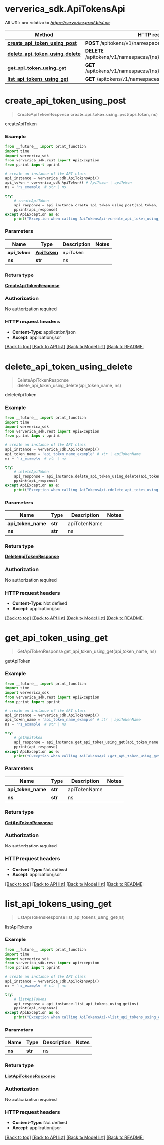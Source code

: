 # ververica_sdk.ApiTokensApi

All URIs are relative to *https://ververica.prod.bird.co*

Method | HTTP request | Description
------------- | ------------- | -------------
[**create_api_token_using_post**](ApiTokensApi.md#create_api_token_using_post) | **POST** /apitokens/v1/namespaces/{ns}/apitokens | createApiToken
[**delete_api_token_using_delete**](ApiTokensApi.md#delete_api_token_using_delete) | **DELETE** /apitokens/v1/namespaces/{ns}/apitokens/{apiTokenName} | deleteApiToken
[**get_api_token_using_get**](ApiTokensApi.md#get_api_token_using_get) | **GET** /apitokens/v1/namespaces/{ns}/apitokens/{apiTokenName} | getApiToken
[**list_api_tokens_using_get**](ApiTokensApi.md#list_api_tokens_using_get) | **GET** /apitokens/v1/namespaces/{ns}/apitokens | listApiTokens


# **create_api_token_using_post**
> CreateApiTokenResponse create_api_token_using_post(api_token, ns)

createApiToken

### Example
```python
from __future__ import print_function
import time
import ververica_sdk
from ververica_sdk.rest import ApiException
from pprint import pprint

# create an instance of the API class
api_instance = ververica_sdk.ApiTokensApi()
api_token = ververica_sdk.ApiToken() # ApiToken | apiToken
ns = 'ns_example' # str | ns

try:
    # createApiToken
    api_response = api_instance.create_api_token_using_post(api_token, ns)
    pprint(api_response)
except ApiException as e:
    print("Exception when calling ApiTokensApi->create_api_token_using_post: %s\n" % e)
```

### Parameters

Name | Type | Description  | Notes
------------- | ------------- | ------------- | -------------
 **api_token** | [**ApiToken**](ApiToken.md)| apiToken | 
 **ns** | **str**| ns | 

### Return type

[**CreateApiTokenResponse**](CreateApiTokenResponse.md)

### Authorization

No authorization required

### HTTP request headers

 - **Content-Type**: application/json
 - **Accept**: application/json

[[Back to top]](#) [[Back to API list]](../README.md#documentation-for-api-endpoints) [[Back to Model list]](../README.md#documentation-for-models) [[Back to README]](../README.md)

# **delete_api_token_using_delete**
> DeleteApiTokenResponse delete_api_token_using_delete(api_token_name, ns)

deleteApiToken

### Example
```python
from __future__ import print_function
import time
import ververica_sdk
from ververica_sdk.rest import ApiException
from pprint import pprint

# create an instance of the API class
api_instance = ververica_sdk.ApiTokensApi()
api_token_name = 'api_token_name_example' # str | apiTokenName
ns = 'ns_example' # str | ns

try:
    # deleteApiToken
    api_response = api_instance.delete_api_token_using_delete(api_token_name, ns)
    pprint(api_response)
except ApiException as e:
    print("Exception when calling ApiTokensApi->delete_api_token_using_delete: %s\n" % e)
```

### Parameters

Name | Type | Description  | Notes
------------- | ------------- | ------------- | -------------
 **api_token_name** | **str**| apiTokenName | 
 **ns** | **str**| ns | 

### Return type

[**DeleteApiTokenResponse**](DeleteApiTokenResponse.md)

### Authorization

No authorization required

### HTTP request headers

 - **Content-Type**: Not defined
 - **Accept**: application/json

[[Back to top]](#) [[Back to API list]](../README.md#documentation-for-api-endpoints) [[Back to Model list]](../README.md#documentation-for-models) [[Back to README]](../README.md)

# **get_api_token_using_get**
> GetApiTokenResponse get_api_token_using_get(api_token_name, ns)

getApiToken

### Example
```python
from __future__ import print_function
import time
import ververica_sdk
from ververica_sdk.rest import ApiException
from pprint import pprint

# create an instance of the API class
api_instance = ververica_sdk.ApiTokensApi()
api_token_name = 'api_token_name_example' # str | apiTokenName
ns = 'ns_example' # str | ns

try:
    # getApiToken
    api_response = api_instance.get_api_token_using_get(api_token_name, ns)
    pprint(api_response)
except ApiException as e:
    print("Exception when calling ApiTokensApi->get_api_token_using_get: %s\n" % e)
```

### Parameters

Name | Type | Description  | Notes
------------- | ------------- | ------------- | -------------
 **api_token_name** | **str**| apiTokenName | 
 **ns** | **str**| ns | 

### Return type

[**GetApiTokenResponse**](GetApiTokenResponse.md)

### Authorization

No authorization required

### HTTP request headers

 - **Content-Type**: Not defined
 - **Accept**: application/json

[[Back to top]](#) [[Back to API list]](../README.md#documentation-for-api-endpoints) [[Back to Model list]](../README.md#documentation-for-models) [[Back to README]](../README.md)

# **list_api_tokens_using_get**
> ListApiTokensResponse list_api_tokens_using_get(ns)

listApiTokens

### Example
```python
from __future__ import print_function
import time
import ververica_sdk
from ververica_sdk.rest import ApiException
from pprint import pprint

# create an instance of the API class
api_instance = ververica_sdk.ApiTokensApi()
ns = 'ns_example' # str | ns

try:
    # listApiTokens
    api_response = api_instance.list_api_tokens_using_get(ns)
    pprint(api_response)
except ApiException as e:
    print("Exception when calling ApiTokensApi->list_api_tokens_using_get: %s\n" % e)
```

### Parameters

Name | Type | Description  | Notes
------------- | ------------- | ------------- | -------------
 **ns** | **str**| ns | 

### Return type

[**ListApiTokensResponse**](ListApiTokensResponse.md)

### Authorization

No authorization required

### HTTP request headers

 - **Content-Type**: Not defined
 - **Accept**: application/json

[[Back to top]](#) [[Back to API list]](../README.md#documentation-for-api-endpoints) [[Back to Model list]](../README.md#documentation-for-models) [[Back to README]](../README.md)

